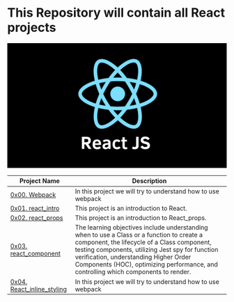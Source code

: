 # This Repository will contain all React projects
<img src="./React.png">

| Project Name | Description |
| ----------- | ----------- |
| [0x00. Webpack](https://github.com/sabrallah/alx-react/tree/master/0x00-Webpack)| In this project we will try to understand how to use webpack |
| [0x01. react_intro](https://github.com/sabrallah/alx-react/tree/master/0x01-react_intro)| This project is an introduction to React.
| [0x02. react_props](https://github.com/sabrallah/alx-react/tree/master/0x02-react_props)| This project is an introduction to React_props.
| [0x03. react_component](https://github.com/sabrallah/alx-react/tree/master/0x03-React_component)|  The learning objectives include understanding when to use a Class or a function to create a component, the lifecycle of a Class component, testing components, utilizing Jest spy for function verification, understanding Higher Order Components (HOC), optimizing performance, and controlling which components to render.
| [0x04. React_inline_styling]()| In this project we will try to understand how to use webpack |
